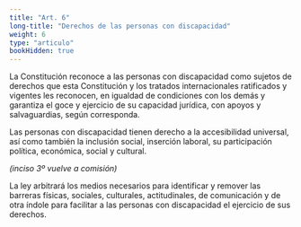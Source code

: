 ```yaml
---
title: "Art. 6"
long-title: "Derechos de las personas con discapacidad"
weight: 6
type: "articulo"
bookHidden: true
---
```

La Constitución reconoce a las personas con discapacidad como sujetos de derechos que esta Constitución y los tratados internacionales ratificados y vigentes les reconocen, en igualdad de condiciones con los demás y garantiza el goce y ejercicio de su capacidad jurídica, con apoyos y salvaguardias, según corresponda.

Las personas con discapacidad tienen derecho a la accesibilidad universal, así como también la inclusión social, inserción laboral, su participación política, económica, social y cultural.

*(inciso 3º vuelve a comisión)*

La ley arbitrará los medios necesarios para identificar y remover las barreras físicas, sociales, culturales, actitudinales, de comunicación y de otra índole para facilitar a las personas con discapacidad el ejercicio de sus derechos.
